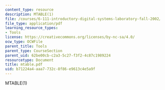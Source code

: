 ```yaml
---
content_type: resource
description: MTABLE(1)
file: /courses/6-111-introductory-digital-systems-laboratory-fall-2002/b71224a4aaa7732c8f86e9613c4e5a9f_mtable.pdf
file_type: application/pdf
learning_resource_types:
- Tools
license: https://creativecommons.org/licenses/by-nc-sa/4.0/
ocw_type: OCWFile
parent_title: Tools
parent_type: CourseSection
parent_uid: 62be00cb-c2a3-5c27-f3f2-4c87c1989224
resourcetype: Document
title: mtable.pdf
uid: b71224a4-aaa7-732c-8f86-e9613c4e5a9f
---
```

MTABLE(1)